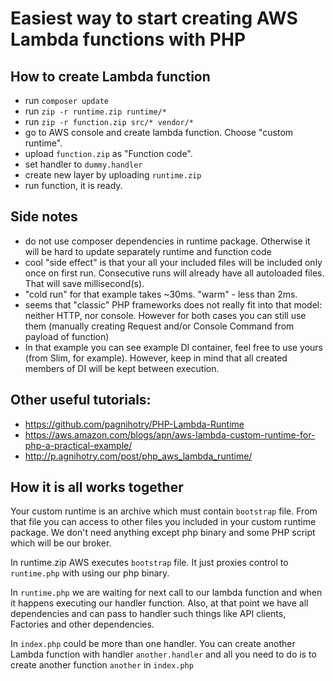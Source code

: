 # Easiest way to start creating AWS Lambda functions with PHP

## How to create Lambda function 
- run `composer update`
- run `zip -r runtime.zip runtime/*`
- run `zip -r function.zip src/* vendor/*`
- go to AWS console and create lambda function. Choose "custom runtime".
- upload `function.zip` as "Function code".
- set handler to `dummy.handler`
- create new layer by uploading `runtime.zip`
- run function, it is ready.

## Side notes
- do not use composer dependencies in runtime package. Otherwise it will be hard to update separately runtime and function code
- cool "side effect" is that your all your included files will be included only once on first run. Consecutive runs will already have all autoloaded files. That will save millisecond(s).
- "cold run" for that example takes ~30ms. "warm" - less than 2ms. 
- seems that "classic" PHP frameworks does not really fit into that model: neither HTTP, nor console. However for both cases you can still use them (manually creating Request and/or Console Command from payload of function)
- In that example you can see example DI container, feel free to use yours (from Slim, for example). However, keep in mind that all created members of DI will be kept between execution. 

## Other useful tutorials:
- https://github.com/pagnihotry/PHP-Lambda-Runtime
- https://aws.amazon.com/blogs/apn/aws-lambda-custom-runtime-for-php-a-practical-example/
- http://p.agnihotry.com/post/php_aws_lambda_runtime/

## How it is all works together
Your custom runtime is an archive which must contain `bootstrap` file. From that file you can access to other files you included in your custom runtime package. We don't need anything except php binary and some PHP script which will be our broker. 

In runtime.zip AWS executes `bootstrap` file. It just proxies control to `runtime.php` with using our php binary.

In `runtime.php` we are waiting for next call to our lambda function and when it happens executing our handler function. Also, at that point we have all dependencies and can pass to handler such things like API clients, Factories and other dependencies.

In `index.php` could be more than one handler. You can create another Lambda function with handler `another.handler` and all you need to do is to create another function `another` in `index.php`
